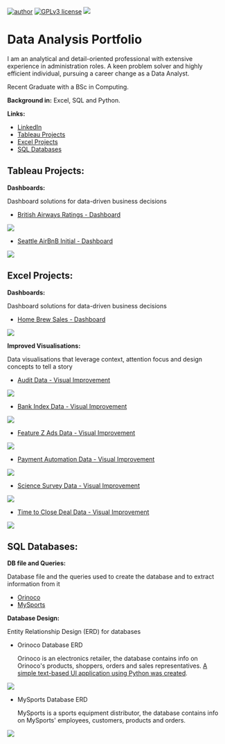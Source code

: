 [![author](https://img.shields.io/badge/author-DouglasLink-red.svg)](https://www.linkedin.com/in/douglas-dezordi-link-813b86170/) [![GPLv3 license](https://img.shields.io/badge/License-GPLv3-blue.svg)](http://perso.crans.org/besson/LICENSE.html)
  <img src="/images/DA banner.jpg" >
</p>

# Data Analysis Portfolio

I am an analytical and detail-oriented professional with extensive experience in administration roles. A keen problem solver and highly efficient individual, pursuing a career change as a Data Analyst.</p>
Recent Graduate with a BSc in Computing.

**Background in:** Excel, SQL and Python. 

**Links:**
* [LinkedIn](https://bit.ly/3pjKRMo)
* [Tableau Projects](#tableau-projects)
* [Excel Projects](#excel-projects)
* [SQL Databases](#sql-databases)

## Tableau Projects:

**Dashboards:** </p>
Dashboard solutions for data-driven business decisions 

* [British Airways Ratings - Dashboard](https://public.tableau.com/views/BAReviews_17311637644780/Dashboard1?:language=en-US&:sid=&:redirect=auth&:display_count=n&:origin=viz_share_link)
<img src="https://github.com/DougLink/DataAnalysis/blob/main/images/Seattle%20AirBnB%20-%20Initial.png" >

* [Seattle AirBnB Initial - Dashboard](https://public.tableau.com/views/SeattleAirBnB-InitialDashboard/Dashboard1?:language=en-US&:sid=&:redirect=auth&:display_count=n&:origin=viz_share_link)
<img src="https://github.com/DougLink/DataAnalysis/blob/main/images/British%20Airways%20Reviews%20-%20Dashboard.png" >

## Excel Projects:

**Dashboards:** </p>
Dashboard solutions for data-driven business decisions 

* [Home Brew Sales - Dashboard](https://github.com/DougLink/DataAnalysis/blob/main/Excel/Coffee%20Shop%20Sales%20-%20Dashboard.xlsx)
<img src="https://github.com/DougLink/DataAnalysis/blob/main/images/Home%20Brew%20Dashboard.jpg" >

**Improved Visualisations:** </p>
Data visualisations that leverage context, attention focus and design concepts to tell a story

* [Audit Data - Visual Improvement](https://github.com/DougLink/DataAnalysis/blob/main/Excel/Audit%20Data.xlsx)
<img src="https://github.com/DougLink/DataAnalysis/blob/main/images/Audit%20-%20Improved.jpg" >

* [Bank Index Data - Visual Improvement](https://github.com/DougLink/DataAnalysis/blob/main/Excel/Bank%20Index%20Data.xlsx)
<img src="https://github.com/DougLink/DataAnalysis/blob/main/images/Bank%20Index%20-%20Improved.jpg" >

* [Feature Z Ads Data - Visual Improvement](https://github.com/DougLink/DataAnalysis/blob/main/Excel/Feature%20Z%20Ads%20Data.xlsx)
<img src="https://github.com/DougLink/DataAnalysis/blob/main/images/Feature%20Z%20Ads%20-%20Improved.jpg" >

* [Payment Automation Data - Visual Improvement](https://github.com/DougLink/DataAnalysis/blob/main/Excel/Payment%20Automation%20Data.xlsx)
<img src="https://github.com/DougLink/DataAnalysis/blob/main/images/Payment%20Automation%20-%20Improved.jpg" >

* [Science Survey Data - Visual Improvement](https://github.com/DougLink/DataAnalysis/blob/main/Excel/Science%20Survey%20Data.xlsx)
<img src="https://github.com/DougLink/DataAnalysis/blob/main/images/Science%20Survey%20-%20Improved.png" >

* [Time to Close Deal Data - Visual Improvement](https://github.com/DougLink/DataAnalysis/blob/main/Excel/Time%20to%20Close%20Deal%20Data.xlsx)
<img src="https://github.com/DougLink/DataAnalysis/blob/main/images/Time%20to%20Close%20Deal%20-%20Improved.jpg" >

## SQL Databases:

**DB file and Queries:** </p>
Database file and the queries used to create the database and to extract information from it

* [Orinoco](https://github.com/DougLink/DataAnalysis/tree/main/SQL/Orinoco)
* [MySports](https://github.com/DougLink/DataAnalysis/tree/main/SQL/MySports)

**Database Design:** </p>
Entity Relationship Design (ERD) for databases

* Orinoco Database ERD </p>
Orinoco is an electronics retailer, the database contains info on Orinoco's products, shoppers, orders and sales representatives. [A simple text-based UI application using Python was created](https://github.com/DougLink/Orinoco).
<img src="https://github.com/DougLink/DataAnalysis/blob/main/images/Orinoco-ERD.jpg" >

* MySports Database ERD </p>
MySports is a sports equipment distributor, the database contains info on MySports' employees, customers, products and orders.
<img src="https://github.com/DougLink/DataAnalysis/blob/main/images/MYSports%20-%20ERD.jpg" >
